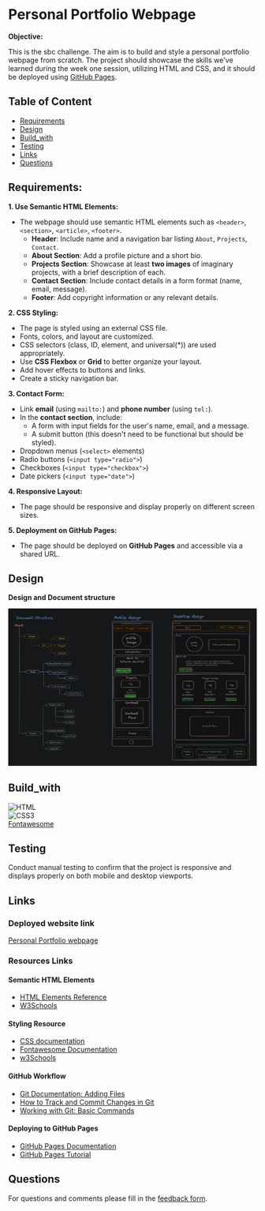 # Personal Portfolio Webpage

**Objective:**

This is the sbc challenge. The aim is to build and style a personal portfolio webpage from scratch. The project should showcase the skills we've learned during the week one session, utilizing HTML and CSS, and it should be deployed using [GitHub Pages](https://docs.github.com/en/pages).

## Table of Content

- [Requirements](#Requirements)
- [Design](#Design)
- [Build_with](#Build_with)
- [Testing](#Testing)
- [Links](#Links)
- [Questions](#Questions)

## Requirements:

**1. Use Semantic HTML Elements:**

- The webpage should use semantic HTML elements such as `<header>`, `<section>`, `<article>`, `<footer>`.
  - **Header**: Include name and a navigation bar listing `About`, `Projects`, `Contact`.
  - **About Section**: Add a profile picture and a short bio.
  - **Projects Section**: Showcase at least **two images** of imaginary projects, with a brief description of each.
  - **Contact Section**: Include contact details in a form format (name, email, message).
  - **Footer**: Add copyright information or any relevant details.

**2. CSS Styling:**

- The page is styled using an external CSS file.
- Fonts, colors, and layout are customized.
- CSS selectors (class, ID, element, and universal(\*)) are used appropriately.
- Use **CSS Flexbox** or **Grid** to better organize your layout.
- Add hover effects to buttons and links.
- Create a sticky navigation bar.

**3. Contact Form:**

- Link **email** (using `mailto:`) and **phone number** (using `tel:`).
- In the **contact section**, include:
  - A form with input fields for the user's name, email, and a message.
  - A submit button (this doesn't need to be functional but should be styled).
- Dropdown menus (`<select>` elements)
- Radio buttons (`<input type="radio">`)
- Checkboxes (`<input type="checkbox">`)
- Date pickers (`<input type="date">`)

**4. Responsive Layout:**

- The page should be responsive and display properly on different screen sizes.

**5. Deployment on GitHub Pages:**

- The page should be deployed on **GitHub Pages** and accessible via a shared URL.

## Design

**Design and Document structure**

![Design and file structure](assets/images/design.png)

## Build_with

![HTML](https://img.shields.io/badge/HTML5-E34F26?style=for-the-badge&logo=html5&logoColor=white) <br> ![CSS3](https://img.shields.io/badge/CSS3-1572B6?style=for-the-badge&logo=css3&logoColor=white) <br>
[Fontawesome](https://fontawesome.com/icons)

## Testing
Conduct manual testing to confirm that the project is responsive and displays properly on both mobile and desktop viewports.

## Links

### Deployed website link

[Personal Portfolio webpage](https://chari00.github.io/sbc-week1-personal-webpage/)

### Resources Links

#### Semantic HTML Elements

- [HTML Elements Reference](https://developer.mozilla.org/en-US/docs/Web/HTML/Element)
- [W3Schools](https://www.w3schools.com/html/html5_semantic_elements.asp)

#### Styling Resource

- [CSS documentation](https://developer.mozilla.org/en-US/docs/Web/CSS)
- [Fontawesome Documentation](https://docs.fontawesome.com/web/setup/get-started)
- [w3Schools](https://www.w3schools.com/icons/fontawesome_icons_intro.asp)

#### GitHub Workflow

- [Git Documentation: Adding Files](https://git-scm.com/docs/git-add)
- [How to Track and Commit Changes in Git](https://www.atlassian.com/git/tutorials/saving-changes)
- [Working with Git: Basic Commands](https://guides.github.com/introduction/git-handbook/#basic)

#### Deploying to GitHub Pages

- [GitHub Pages Documentation](https://docs.github.com/en/pages)
- [GitHub Pages Tutorial](https://www.youtube.com/watch?v=BT4WzyT2g8k)

## Questions

For questions and comments please fill in the [feedback form](https://feedback-form-mcc.netlify.app/).

